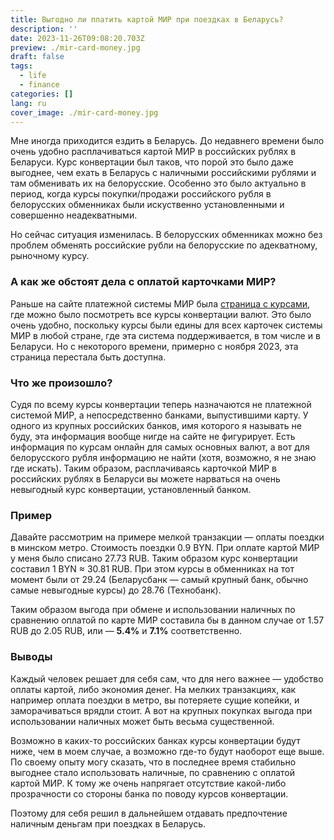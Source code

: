 ```yaml
---
title: Выгодно ли платить картой МИР при поездках в Беларусь?
description: ''
date: 2023-11-26T09:08:20.703Z
preview: ./mir-card-money.jpg
draft: false
tags:
  - life
  - finance
categories: []
lang: ru
cover_image: ./mir-card-money.jpg
---
```


Мне иногда приходится ездить в Беларусь. До недавнего времени было очень удобно расплачиваться картой МИР в российских рублях в Беларуси. Курс конвертации был таков, что порой это было даже выгоднее, чем ехать в Беларусь с наличными российскими рублями и там обменивать их на белорусские. Особенно это было актуально в период, когда курсы покупки/продажи российского рубля в белорусских обменниках были искуственно установленными и совершенно неадекватными.

Но сейчас ситуация изменилась. В белорусских обменниках можно без проблем обменять российские рубли на белорусские по адекватному, рыночному курсу.

### А как же обстоят дела с оплатой карточками МИР?

Раньше на сайте платежной системы МИР была [страница с курсами](https://mironline.ru/support/list/kursy_mir/), где можно было посмотреть все курсы конвертации валют. Это было очень удобно, поскольку курсы были едины для всех карточек системы МИР в любой стране, где эта система поддерживается, в том числе и в Беларуси. Но с некоторого времени, примерно с ноября 2023, эта страница перестала быть доступна.

### Что же произошло?

Судя по всему курсы конвертации теперь назначаются не платежной системой МИР, а непосредственно банками, выпустившими карту. У одного из крупных российских банков, имя которого я называть не буду, эта информация вообще нигде на сайте не фигурирует. Есть информация по курсам онлайн для самых основных валют, а вот для белорусского рубля информацию не найти (хотя, возможно, я не знаю где искать). Таким образом, расплачиваясь карточкой МИР в российских рублях в Беларуси вы можете нарваться на очень невыгодный курс конвертации, установленный банком.

### Пример

Давайте рассмотрим на примере мелкой транзакции — оплаты поездки в минском метро. Стоимость поездки 0.9 BYN. При оплате картой МИР у меня было списано 27.73 RUB. Таким образом курс конвертации составил 1 BYN ≈ 30.81 RUB. При этом курсы в обменниках на тот момент были от 29.24 (Беларусбанк — самый крупный банк, обычно самые невыгодные курсы) до 28.76 (Технобанк).

Таким образом выгода при обмене и использовании наличных по сравнению оплатой по карте МИР составила бы в данном случае от 1.57 RUB до 2.05 RUB, или — **5.4%** и **7.1%** соответственно.

### Выводы

Каждый человек решает для себя сам, что для него важнее — удобство оплаты картой, либо экономия денег. На мелких транзакциях, как например оплата поездки в метро, вы потеряете сущие копейки, и заморачиваться врядли стоит. А вот на крупных покупках выгода при использовании наличных может быть весьма существенной.

Возможно в каких-то российских банках курсы конвертации будут ниже, чем в моем случае, а возможно где-то будут наоборот еще выше. По своему опыту могу сказать, что в последнее время стабильно выгоднее стало использовать наличные, по сравнению с оплатой картой МИР. К тому же очень напрягает отсутствие какой-либо прозрачности со стороны банка по поводу курсов конвертации.

Поэтому для себя решил в дальнейшем отдавать предпочтение наличным деньгам при поездках в Беларусь.
